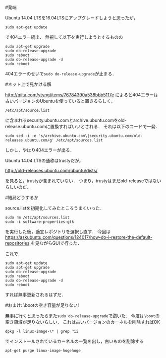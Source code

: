 #発端

Ubuntu 14.04 LTSを16.04LTSにアップグレードしようと思ったが，

`sudo apt-get update`

で404エラー続出．
無視して以下を実行しようとするものの

```
sudo apt-get upgrade
sudo do-release-upgrade
sudo reboot
sudo do-release-upgrade -d
sudo reboot
```

404エラーのせいで`sudo do-release-upgrade`が止まる．

#ネット上で見かける解

http://qiita.com/ytyng/items/76784390a538bbb5117e
によると404エラーは古いバージョンのUbuntuを使っていると置きるらしく，

`/etc/apt/source.list`

に含まれるsecurity.ubuntu.comとarchive.ubuntu.comをold-release.ubuntu.comに置換すればいいとされる．
それは以下のコードで一発．

`sudo sed -i -e 's/archive.ubuntu.com\|security.ubuntu.com/old-releases.ubuntu.com/g' /etc/apt/sources.list`

しかし，やはり404エラーが出る．

Ubuntu 14.04 LTSの通称はtrustyだが，

http://old-releases.ubuntu.com/ubuntu/dists/

を見ると，trustyが含まれていない．
つまり，trustyはまだold-releaseではないらしいのだ．

#結局どうするか

source.listを初期化してみたところうまくいった．

```
sudo rm /etc/apt/sources.list
sudo -i software-properties-gtk
```

を実行した後，適宜レポジトリを選択し直す．
今回は
https://askubuntu.com/questions/124017/how-do-i-restore-the-default-repositories
を見ながらGUIで行った．

これで


```
sudo apt-get update
sudo apt-get upgrade
sudo do-release-upgrade
sudo reboot
sudo do-release-upgrade -d
sudo reboot
```

すれば無事更新されるはずだ．

#おまけ: \bootの空き容量が足りない!

無事に行くと思ったらまた`sudo do-release-upgrade`で躓いた．
今度は`\boot`の空き領域が足りないらしい．
これは古いバージョンのカーネルを削除すればOK

`dpkg -l linux-image-\* | grep ^ii`

でインストールされているカーネルの一覧を出し，古いものを削除する

`apt-get purge linux-image-hogehoge`

